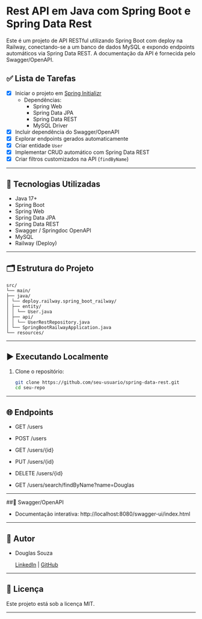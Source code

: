 # Rest API em Java com Spring Boot e Spring Data Rest

Este é um projeto de API RESTful utilizando Spring Boot com deploy na Railway, conectando-se a um banco de dados MySQL e expondo endpoints automáticos via Spring Data REST. A documentação da API é fornecida pelo Swagger/OpenAPI.

## ✅ Lista de Tarefas

- [x] Iniciar o projeto em [Spring Initializr](https://start.spring.io)
    - Dependências:
        - Spring Web
        - Spring Data JPA
        - Spring Data REST
        - MySQL Driver
- [x] Incluir dependência do Swagger/OpenAPI
- [x] Explorar endpoints gerados automaticamente
- [x] Criar entidade `User`
- [x] Implementar CRUD automático com Spring Data REST
- [x] Criar filtros customizados na API (`findByName`)

---

## 🔧 Tecnologias Utilizadas

- Java 17+
- Spring Boot
- Spring Web
- Spring Data JPA
- Spring Data REST
- Swagger / Springdoc OpenAPI
- MySQL
- Railway (Deploy)

---

## 🗂️ Estrutura do Projeto

```
src/
└── main/
├── java/
│ └── deploy.railway.spring_boot_railway/
│ ├── entity/
│ │ └── User.java
│ ├── api/
│ │ └── UserRestRepository.java
│ └── SpringBootRailwayApplication.java
└── resources/
```

---

## ▶️ Executando Localmente

1. Clone o repositório:
   ```bash
   git clone https://github.com/seu-usuario/spring-data-rest.git
   cd seu-repo
   ```
---
## 🌐 Endpoints

- GET /users

- POST /users

- GET /users/{id}

- PUT /users/{id}

- DELETE /users/{id}

- GET /users/search/findByName?name=Douglas

---

##📄 Swagger/OpenAPI
- Documentação interativa: http://localhost:8080/swagger-ui/index.html

---
## 👤 Autor

- <p>Douglas Souza </p> 
  <a href="https://www.linkedin.com/in/ddouglss">LinkedIn<a/>  | <a href= "https://github.com/ddouglss">GitHub<a/>

---

## 📝 Licença
Este projeto está sob a licença MIT.

---




